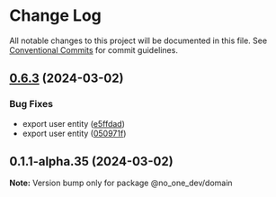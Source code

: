 # Change Log

All notable changes to this project will be documented in this file.
See [Conventional Commits](https://conventionalcommits.org) for commit guidelines.

## [0.6.3](https://github.com/dexfs/lerna-study-for-packages/compare/@no_one_dev/domain@0.6.1...@no_one_dev/domain@0.6.3) (2024-03-02)


### Bug Fixes

* export user entity ([e5ffdad](https://github.com/dexfs/lerna-study-for-packages/commit/e5ffdada1b95c9917fbb2d2c1eb13785d9dcc541))
* export user entity ([050971f](https://github.com/dexfs/lerna-study-for-packages/commit/050971f3fe714df9a54d4b421a0de5eeed3199d8))





## 0.1.1-alpha.35 (2024-03-02)

**Note:** Version bump only for package @no_one_dev/domain
